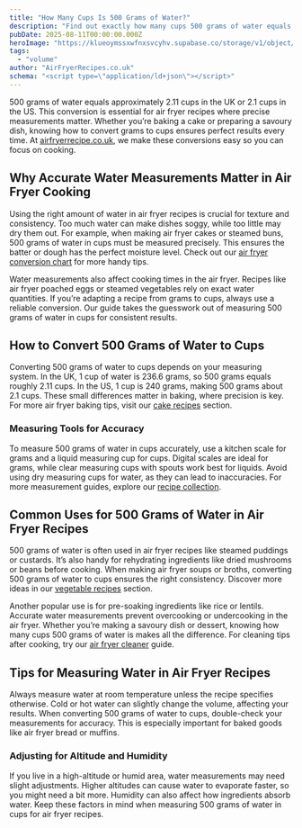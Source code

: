 ```yaml
---
title: "How Many Cups Is 500 Grams of Water?"
description: "Find out exactly how many cups 500 grams of water equals for perfect air fryer recipes every time. Simple conversions for UK and US measurements."
pubDate: 2025-08-11T00:00:00.000Z
heroImage: "https://klueoymssxwfnxsvcyhv.supabase.co/storage/v1/object/public/md/how-many-cups-is-500-grams-of-water-5c744a43.webp"
tags:
  - "volume"
author: "AirFryerRecipes.co.uk"
schema: "<script type=\"application/ld+json\"></script>"
---
```


<p>500 grams of water equals approximately 2.11 cups in the UK or 2.1 cups in the US. This conversion is essential for air fryer recipes where precise measurements matter. Whether you’re baking a cake or preparing a savoury dish, knowing how to convert grams to cups ensures perfect results every time. At <a href=https://www.airfryerrecipe.co.uk/>airfryerrecipe.co.uk</a>, we make these conversions easy so you can focus on cooking.</p>

<h2>Why Accurate Water Measurements Matter in Air Fryer Cooking</h2>
<p>Using the right amount of water in air fryer recipes is crucial for texture and consistency. Too much water can make dishes soggy, while too little may dry them out. For example, when making air fryer cakes or steamed buns, 500 grams of water in cups must be measured precisely. This ensures the batter or dough has the perfect moisture level. Check out our <a href=https://www.airfryerrecipe.co.uk/air-fryer-conversion-chart>air fryer conversion chart</a> for more handy tips.</p>

<p>Water measurements also affect cooking times in the air fryer. Recipes like air fryer poached eggs or steamed vegetables rely on exact water quantities. If you’re adapting a recipe from grams to cups, always use a reliable conversion. Our guide takes the guesswork out of measuring 500 grams of water in cups for consistent results.</p>

<h2>How to Convert 500 Grams of Water to Cups</h2>
<p>Converting 500 grams of water to cups depends on your measuring system. In the UK, 1 cup of water is 236.6 grams, so 500 grams equals roughly 2.11 cups. In the US, 1 cup is 240 grams, making 500 grams about 2.1 cups. These small differences matter in baking, where precision is key. For more air fryer baking tips, visit our <a href=https://www.airfryerrecipe.co.uk/recipe-category/cakes>cake recipes</a> section.</p>

<h3>Measuring Tools for Accuracy</h3>
<p>To measure 500 grams of water in cups accurately, use a kitchen scale for grams and a liquid measuring cup for cups. Digital scales are ideal for grams, while clear measuring cups with spouts work best for liquids. Avoid using dry measuring cups for water, as they can lead to inaccuracies. For more measurement guides, explore our <a href=https://www.airfryerrecipe.co.uk/recipes>recipe collection</a>.</p>

<h2>Common Uses for 500 Grams of Water in Air Fryer Recipes</h2>
<p>500 grams of water is often used in air fryer recipes like steamed puddings or custards. It’s also handy for rehydrating ingredients like dried mushrooms or beans before cooking. When making air fryer soups or broths, converting 500 grams of water to cups ensures the right consistency. Discover more ideas in our <a href=https://www.airfryerrecipe.co.uk/recipe-category/vegetables>vegetable recipes</a> section.</p>

<p>Another popular use is for pre-soaking ingredients like rice or lentils. Accurate water measurements prevent overcooking or undercooking in the air fryer. Whether you’re making a savoury dish or dessert, knowing how many cups 500 grams of water is makes all the difference. For cleaning tips after cooking, try our <a href=https://www.airfryerrecipe.co.uk/air-fryer-cleaner>air fryer cleaner</a> guide.</p>

<h2>Tips for Measuring Water in Air Fryer Recipes</h2>
<p>Always measure water at room temperature unless the recipe specifies otherwise. Cold or hot water can slightly change the volume, affecting your results. When converting 500 grams of water to cups, double-check your measurements for accuracy. This is especially important for baked goods like air fryer bread or muffins.</p>

<h3>Adjusting for Altitude and Humidity</h3>
<p>If you live in a high-altitude or humid area, water measurements may need slight adjustments. Higher altitudes can cause water to evaporate faster, so you might need a bit more. Humidity can also affect how ingredients absorb water. Keep these factors in mind when measuring 500 grams of water in cups for air fryer recipes.</p>